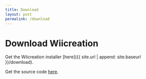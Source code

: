 ```yaml
---
title: Download
layout: post
permalink: /download
---
```


# Download Wiicreation

Get the Wiicreation installer [here]({{ site.url | append: site.baseurl }}/download).

Get the source code [here](//github.com/C1200/Wiicreation).